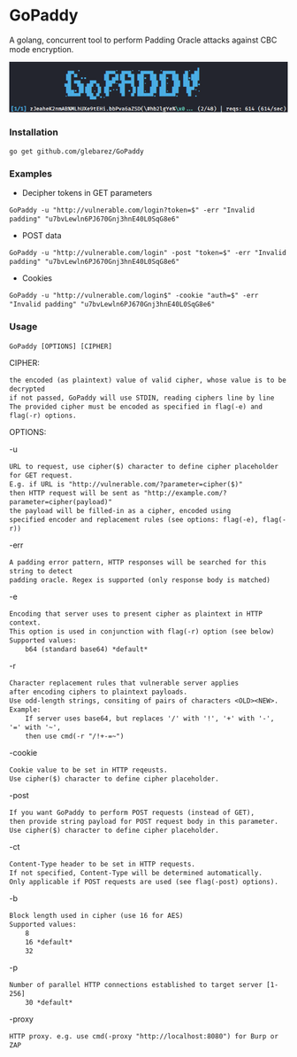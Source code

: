 # GoPaddy

A golang, concurrent tool to perform Padding Oracle attacks against CBC mode encryption.

![demo](demo.gif)


### Installation
```console
go get github.com/glebarez/GoPaddy
```

### Examples
- Decipher tokens in GET parameters
```console
GoPaddy -u "http://vulnerable.com/login?token=$" -err "Invalid padding" "u7bvLewln6PJ670Gnj3hnE40L0SqG8e6"
````

- POST data
```console
GoPaddy -u "http://vulnerable.com/login" -post "token=$" -err "Invalid padding" "u7bvLewln6PJ670Gnj3hnE40L0SqG8e6"
````

- Cookies
```console
GoPaddy -u "http://vulnerable.com/login$" -cookie "auth=$" -err "Invalid padding" "u7bvLewln6PJ670Gnj3hnE40L0SqG8e6"
````

### Usage
```console
GoPaddy [OPTIONS] [CIPHER]
```

CIPHER:

	the encoded (as plaintext) value of valid cipher, whose value is to be decrypted
	if not passed, GoPaddy will use STDIN, reading ciphers line by line
	The provided cipher must be encoded as specified in flag(-e) and flag(-r) options. 

OPTIONS:

-u

	URL to request, use cipher($) character to define cipher placeholder for GET request.
	E.g. if URL is "http://vulnerable.com/?parameter=cipher($)"
	then HTTP request will be sent as "http://example.com/?parameter=cipher(payload)"
	the payload will be filled-in as a cipher, encoded using 
	specified encoder and replacement rules (see options: flag(-e), flag(-r))

-err

	A padding error pattern, HTTP responses will be searched for this string to detect 
	padding oracle. Regex is supported (only response body is matched)

-e

	Encoding that server uses to present cipher as plaintext in HTTP context.
	This option is used in conjunction with flag(-r) option (see below)
	Supported values:
		b64 (standard base64) *default*

-r

	Character replacement rules that vulnerable server applies
	after encoding ciphers to plaintext payloads.
	Use odd-length strings, consiting of pairs of characters <OLD><NEW>.
	Example:
		If server uses base64, but replaces '/' with '!', '+' with '-', '=' with '~',
		then use cmd(-r "/!+-=~")

-cookie

	Cookie value to be set in HTTP reqeusts.
	Use cipher($) character to define cipher placeholder.

-post

	If you want GoPaddy to perform POST requests (instead of GET), 
	then provide string payload for POST request body in this parameter.
	Use cipher($) character to define cipher placeholder. 

-ct

	Content-Type header to be set in HTTP requests.
	If not specified, Content-Type will be determined automatically.
	Only applicable if POST requests are used (see flag(-post) options).
	
-b

	Block length used in cipher (use 16 for AES)
	Supported values:
		8
		16 *default*
		32

-p

	Number of parallel HTTP connections established to target server [1-256]
		30 *default*
		
-proxy

	HTTP proxy. e.g. use cmd(-proxy "http://localhost:8080") for Burp or ZAP